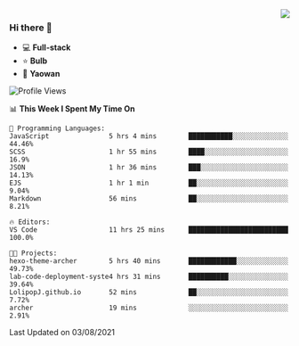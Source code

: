 <img  align="right" src="https://github-readme-stats.vercel.app/api?username=LolipopJ&show_icons=true&count_private=true&hide_title=true&include_all_commits=true&theme=vue">

### Hi there 👋

- :computer: **Full-stack**
- :star: **Bulb**
- :pill: **Yaowan**

<!--START_SECTION:waka-->
![Profile Views](http://img.shields.io/badge/Profile%20Views-0-blue)

📊 **This Week I Spent My Time On** 

```text
💬 Programming Languages: 
JavaScript               5 hrs 4 mins        ███████████░░░░░░░░░░░░░░   44.46% 
SCSS                     1 hr 55 mins        ████░░░░░░░░░░░░░░░░░░░░░   16.9% 
JSON                     1 hr 36 mins        ███░░░░░░░░░░░░░░░░░░░░░░   14.13% 
EJS                      1 hr 1 min          ██░░░░░░░░░░░░░░░░░░░░░░░   9.04% 
Markdown                 56 mins             ██░░░░░░░░░░░░░░░░░░░░░░░   8.21%

🔥 Editors: 
VS Code                  11 hrs 25 mins      █████████████████████████   100.0%

🐱‍💻 Projects: 
hexo-theme-archer        5 hrs 40 mins       ████████████░░░░░░░░░░░░░   49.73% 
lab-code-deployment-syste4 hrs 31 mins       ██████████░░░░░░░░░░░░░░░   39.64% 
LolipopJ.github.io       52 mins             ██░░░░░░░░░░░░░░░░░░░░░░░   7.72% 
archer                   19 mins             ░░░░░░░░░░░░░░░░░░░░░░░░░   2.91%

```


 Last Updated on 03/08/2021
<!--END_SECTION:waka-->
